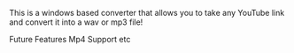 This is a windows based converter that allows you to take any YouTube link and convert it into a wav or mp3 file!


Future Features
Mp4 Support
etc
